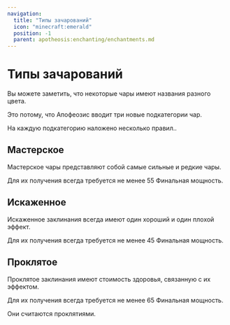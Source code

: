 ```yaml
---
navigation:
  title: "Типы зачарований"
  icon: "minecraft:emerald"
  position: -1
  parent: apotheosis:enchanting/enchantments.md
---
```


# Типы зачарований

Вы можете заметить, что некоторые чары имеют названия разного цвета.

Это потому, что Апофеозис вводит три новые подкатегории чар.

На каждую подкатегорию наложено несколько правил..

## Мастерское

<Color id="dark_green">Мастерское</Color> чары представляют собой самые сильные и редкие чары.

Для их получения всегда требуется не менее 55 <Color hex="#CC00CC">Финальная мощность</Color>.

## Искаженное

<Color id="dark_purple">Искаженное</Color> заклинания всегда имеют один хороший и один плохой эффект.

Для их получения всегда требуется не менее 45 <Color hex="#CC00CC">Финальная мощность</Color>.

## Проклятое

<Color id="dark_red">Проклятое</Color> заклинания имеют стоимость здоровья, связанную с их эффектом.

Для их получения всегда требуется не менее 65 <Color hex="#CC00CC">Финальная мощность</Color>.

Они считаются <Color id="red">проклятиями</Color>.

